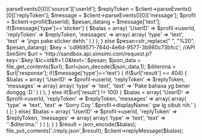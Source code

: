 <?php
/*
copyright @ bncautowork.com
Modified by Ilyasa
And Modified by BillieDhikaS
2017
*/
require_once('./line_class.php');

$channelAccessToken = 'y5OVSLv5M35qlNZLTg0OLJQH81id/qGMHREizJGvvnQnuU7V8dbWD6jw31pcrznA6R1MEd9aVP0lIOsTM1lj9G1G97pXzoN5SOPfw5duiIgkVGDcYKu7m9FSz+LlT2oVHo0UMapj5iEkymRATJwvTQdB04t89/1O/w1cDnyilFU='; //Your Channel Access Token
$channelSecret = '200a64520445dbf90c137ead511293b3';//Your Channel Secret

$client = new LINEBotTiny($channelAccessToken, $channelSecret);

$userId 	= $client->parseEvents()[0]['source']['userId'];
$replyToken = $client->parseEvents()[0]['replyToken'];
$message 	= $client->parseEvents()[0]['message'];
$profil = $client->profil($userId);
$pesan_datang = $message['text'];

if($message['type']=='sticker')
{	
	$balas = array(
							'UserID' => $profil->userId,	
                                                        'replyToken' => $replyToken,							
							'messages' => array(
								array(
										'type' => 'text',									
										'text' => 'jngn pake sticker dehh.'										
									
									)
							)
						);
						
}
else
$pesan=str_replace(" ", "%20", $pesan_datang);
$key = 'cd969571-764d-4e6d-9577-3b980c73bfcc'; //API SimSimi
$url = 'http://sandbox.api.simsimi.com/request.p?key='.$key.'&lc=id&ft=1.0&text='.$pesan;
$json_data = file_get_contents($url);
$url=json_decode($json_data,1);
$diterima = $url['response'];
if($message['type']=='text')
{
if($url['result'] == 404)
	{
		$balas = array(
							'UserID' => $profil->userId,	
                                                        'replyToken' => $replyToken,													
							'messages' => array(
								array(
										'type' => 'text',					
										'text' => 'Pake bahasa yg bener donggg :D.'
									)
							)
						);
				
	}
else
if($url['result'] != 100)
	{
		
		
		$balas = array(
							'UserID' => $profil->userId,
                                                        'replyToken' => $replyToken,														
							'messages' => array(
								array(
										'type' => 'text',					
										'text' => 'Sorry Coy '.$profil->displayName.' gw lg sibuk nih.'
									)
							)
						);
				
	}
	else{
		$balas = array(
							'UserID' => $profil->userId,
                                                        'replyToken' => $replyToken,														
							'messages' => array(
								array(
										'type' => 'text',					
										'text' => ''.$diterima.''
									)
							)
						);
						
	}
}
 
$result =  json_encode($balas);

file_put_contents('./reply.json',$result);


$client->replyMessage($balas);
